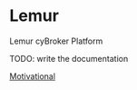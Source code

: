 # Lemur
Lemur cyBroker Platform


TODO: write the documentation

[Motivational](code_written_by.jpg)

